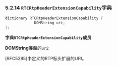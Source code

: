 ### 5.2.14 `RTCRtpHeaderExtensionCapability`字典

```java
dictionary RTCRtpHeaderExtensionCapability {
             DOMString uri;
};
```

**字典`RTCRtpHeaderExtensionCapability`成员**

**DOMString类型**的`uri`:

[RFC5285]中定义的RTP标头扩展的URI。

